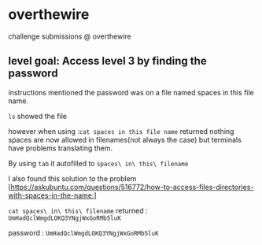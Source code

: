 # overthewire
 challenge submissions @ overthewire
 
## level goal: Access level 3 by finding the password

instructions mentioned the password was on a file named spaces in this file name.

  `ls` showed the file
  
  however when using :`cat spaces in this file name` returned nothing
  spaces are now allowed in filenames(not always the case) but terminals have problems translating them. 
  
  By using `tab` it autofilled to `spaces\ in\ this\ filename`

  I also found this solution to the problem [https://askubuntu.com/questions/516772/how-to-access-files-directories-with-spaces-in-the-name:]
  
 
  `cat spaces\ in\ this\ filename` returned : `UmHadQclWmgdLOKQ3YNgjWxGoRMb5luK`
  
  password : `UmHadQclWmgdLOKQ3YNgjWxGoRMb5luK`
